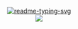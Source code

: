 <p align="center">
  <a align="center" href="#">
    <img src="https://readme-typing-svg.herokuapp.com?font=Rubik+Doodle+Shadow&amp;pause=1000&amp;color=6272A4&amp;center=true&amp;random=false&amp;width=435&amp;lines=Welcome+to+Ta+Tuan+Anh's+profile!" alt="readme-typing-svg">
  </a>
  <br>
  <a align="center" href="#">
    <img src="https://moe-counter.glitch.me/get/@triplesen190504?theme=rule34">
  </a>
</p>
